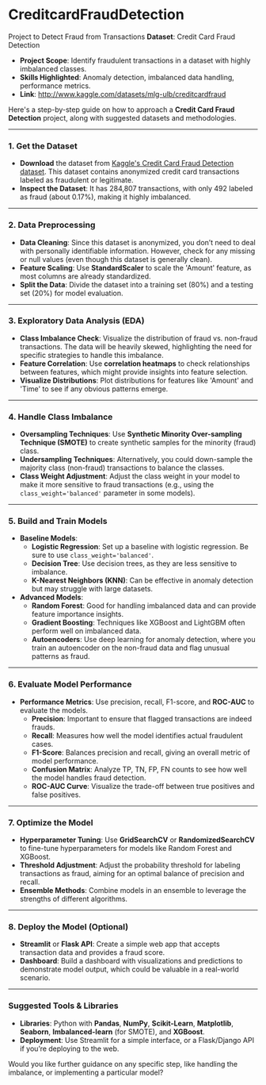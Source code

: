 # CreditcardFraudDetection
Project to Detect Fraud from Transactions
 **Dataset**: Credit Card Fraud Detection
- **Project Scope**: Identify fraudulent transactions in a dataset with highly imbalanced classes.
- **Skills Highlighted**: Anomaly detection, imbalanced data handling, performance metrics.
- **Link**: http://www.kaggle.com/datasets/mlg-ulb/creditcardfraud

Here's a step-by-step guide on how to approach a **Credit Card Fraud Detection** project, along with suggested datasets and methodologies.

---

### 1. **Get the Dataset**

- **Download** the dataset from [Kaggle's Credit Card Fraud Detection dataset](http://www.kaggle.com/datasets/mlg-ulb/creditcardfraud). This dataset contains anonymized credit card transactions labeled as fraudulent or legitimate.
- **Inspect the Dataset**: It has 284,807 transactions, with only 492 labeled as fraud (about 0.17%), making it highly imbalanced.

---

### 2. **Data Preprocessing**

- **Data Cleaning**: Since this dataset is anonymized, you don’t need to deal with personally identifiable information. However, check for any missing or null values (even though this dataset is generally clean).
- **Feature Scaling**: Use **StandardScaler** to scale the 'Amount' feature, as most columns are already standardized.
- **Split the Data**: Divide the dataset into a training set (80%) and a testing set (20%) for model evaluation.

---

### 3. **Exploratory Data Analysis (EDA)**

- **Class Imbalance Check**: Visualize the distribution of fraud vs. non-fraud transactions. The data will be heavily skewed, highlighting the need for specific strategies to handle this imbalance.
- **Feature Correlation**: Use **correlation heatmaps** to check relationships between features, which might provide insights into feature selection.
- **Visualize Distributions**: Plot distributions for features like 'Amount' and 'Time' to see if any obvious patterns emerge.

---

### 4. **Handle Class Imbalance**

- **Oversampling Techniques**: Use **Synthetic Minority Over-sampling Technique (SMOTE)** to create synthetic samples for the minority (fraud) class.
- **Undersampling Techniques**: Alternatively, you could down-sample the majority class (non-fraud) transactions to balance the classes.
- **Class Weight Adjustment**: Adjust the class weight in your model to make it more sensitive to fraud transactions (e.g., using the `class_weight='balanced'` parameter in some models).

---

### 5. **Build and Train Models**

- **Baseline Models**:
    - **Logistic Regression**: Set up a baseline with logistic regression. Be sure to use `class_weight='balanced'`.
    - **Decision Tree**: Use decision trees, as they are less sensitive to imbalance.
    - **K-Nearest Neighbors (KNN)**: Can be effective in anomaly detection but may struggle with large datasets.
- **Advanced Models**:
    - **Random Forest**: Good for handling imbalanced data and can provide feature importance insights.
    - **Gradient Boosting**: Techniques like XGBoost and LightGBM often perform well on imbalanced data.
    - **Autoencoders**: Use deep learning for anomaly detection, where you train an autoencoder on the non-fraud data and flag unusual patterns as fraud.

---

### 6. **Evaluate Model Performance**

- **Performance Metrics**: Use precision, recall, F1-score, and **ROC-AUC** to evaluate the models.
    - **Precision**: Important to ensure that flagged transactions are indeed frauds.
    - **Recall**: Measures how well the model identifies actual fraudulent cases.
    - **F1-Score**: Balances precision and recall, giving an overall metric of model performance.
    - **Confusion Matrix**: Analyze TP, TN, FP, FN counts to see how well the model handles fraud detection.
    - **ROC-AUC Curve**: Visualize the trade-off between true positives and false positives.

---

### 7. **Optimize the Model**

- **Hyperparameter Tuning**: Use **GridSearchCV** or **RandomizedSearchCV** to fine-tune hyperparameters for models like Random Forest and XGBoost.
- **Threshold Adjustment**: Adjust the probability threshold for labeling transactions as fraud, aiming for an optimal balance of precision and recall.
- **Ensemble Methods**: Combine models in an ensemble to leverage the strengths of different algorithms.

---

### 8. **Deploy the Model (Optional)**

- **Streamlit** or **Flask API**: Create a simple web app that accepts transaction data and provides a fraud score.
- **Dashboard**: Build a dashboard with visualizations and predictions to demonstrate model output, which could be valuable in a real-world scenario.

---

### Suggested Tools & Libraries

- **Libraries**: Python with **Pandas**, **NumPy**, **Scikit-Learn**, **Matplotlib**, **Seaborn**, **Imbalanced-learn** (for SMOTE), and **XGBoost**.
- **Deployment**: Use Streamlit for a simple interface, or a Flask/Django API if you’re deploying to the web.

Would you like further guidance on any specific step, like handling the imbalance, or implementing a particular model?
